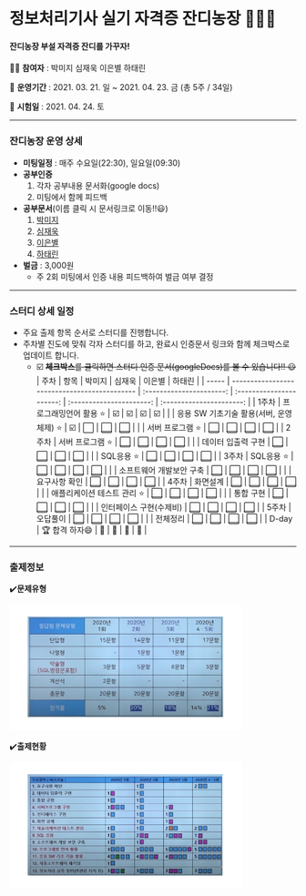 # 정보처리기사 실기 자격증 잔디농장 👨‍🌾🌿

#### 잔디농장 부설 자격증 잔디를 가꾸자! 



:woman_student: **참여자** : 박미지 심재욱 이은별 하태린 

:date: **운영기간** : 2021. 03. 21. 일 ~ 2021. 04. 23. 금 (총 5주 / 34일)

:school: **시험일** : 2021. 04. 24. 토

---



### 잔디농장 운영 상세

* **미팅일정** : 매주 수요일(22:30), 일요일(09:30)
* **공부인증**
  1. 각자 공부내용 문서화(google docs)
  2. 미팅에서 함께 피드백
* **공부문서**(이름 클릭 시 문서링크로 이동!!:smiley:)
  1. [박미지](https://docs.google.com/document/d/1l3hszE2Ce8p4Uw6HK652rpPiV8_izAaB12eGZS17RsE/edit?usp=sharing)
  2. [심재욱](https://docs.google.com/)
  3. [이은별](https://docs.google.com/document/d/1dP9pkxsEYi-9YAKthbDNlj8FXQFtV_ie1CUb8Ay2jrE/edit?usp=sharing)
  4. [하태린](https://docs.google.com/)
* **벌금** : 3,000원
  * 주 2회 미팅에서 인증 내용 피드백하여 벌금 여부 결정



---





### 스터디 상세 일정

* 주요 출제 항목 순서로 스터디를 진행합니다.
* 주차별 진도에 맞춰 각자 스터디를 하고, 완료시 인증문서 링크와 함께 체크박스로 업데이트  합니다.
  * :ballot_box_with_check: ~~**체크박스**를 클릭하면 스터디 인증 문서(googleDocs)를 볼 수 있습니다!! :smiley:~~
| 주차  | 항목                                         |          박미지          |          심재욱          |          이은별          |          하태린          |
| ----- | -------------------------------------------- | :----------------------: | :----------------------: | :----------------------: | :----------------------: |
| 1주차 | 프로그래밍언어 활용 :star:                   | :ballot_box_with_check:  | :ballot_box_with_check:  | :ballot_box_with_check:  | :ballot_box_with_check:  |
|       | 응용 SW 기초기술 활용(서버, 운영체제) :star: | :ballot_box_with_check:  |   :white_large_square:   | [:white_large_square:]() | [:white_large_square:]() |
|       | 서버 프로그램 :star:                         | [:white_large_square:]() | [:white_large_square:]() | [:white_large_square:]() | [:white_large_square:]() |
| 2주차 | 서버 프로그램 :star:                         | [:white_large_square:]() | [:white_large_square:]() | [:white_large_square:]() | [:white_large_square:]() |
|       | 데이터 입출력 구현                           | [:white_large_square:]() | [:white_large_square:]() | [:white_large_square:]() | [:white_large_square:]() |
|       | SQL응용 :star:                               | [:white_large_square:]() | [:white_large_square:]() | [:white_large_square:]() | [:white_large_square:]() |
| 3주차 | SQL응용 :star:                               | [:white_large_square:]() | [:white_large_square:]() | [:white_large_square:]() | [:white_large_square:]() |
|       | 소프트웨어 개발보안 구축                     | [:white_large_square:]() | [:white_large_square:]() | [:white_large_square:]() | [:white_large_square:]() |
|       | 요구사항 확인                                | [:white_large_square:]() | [:white_large_square:]() | [:white_large_square:]() | [:white_large_square:]() |
| 4주차 | 화면설계                                     | [:white_large_square:]() | [:white_large_square:]() | [:white_large_square:]() | [:white_large_square:]() |
|       | 애플리케이션 테스트 관리 :star:              | [:white_large_square:]() | [:white_large_square:]() | [:white_large_square:]() | [:white_large_square:]() |
|       | 통합 구현                                    | [:white_large_square:]() | [:white_large_square:]() | [:white_large_square:]() | [:white_large_square:]() |
|       | 인터페이스 구현(수제비)                      | [:white_large_square:]() | [:white_large_square:]() | [:white_large_square:]() | [:white_large_square:]() |
| 5주차 | 오답풀이                                     | [:white_large_square:]() | [:white_large_square:]() | [:white_large_square:]() | [:white_large_square:]() |
|       | 전체정리                                     | [:white_large_square:]() | [:white_large_square:]() | [:white_large_square:]() | [:white_large_square:]() |
| D-day | :trophy: 합격 하자:smile:                    |          :100:           |          :100:           |          :100:           |          :100:           |
---



### 출제정보

:heavy_check_mark:**문제유형**

<img src="https://github.com/jandifarm/certificate/blob/master/EngineerInformationProcessing202104/img/%EB%AC%B8%EC%A0%9C%EC%9C%A0%ED%98%95.PNG" style="zoom:40%;" />



:heavy_check_mark:**출제현황**

<img src="https://github.com/jandifarm/certificate/blob/master/EngineerInformationProcessing202104/img/%EC%B6%9C%EC%A0%9C%ED%98%84%ED%99%A9.PNG" style="zoom:40%;" />
